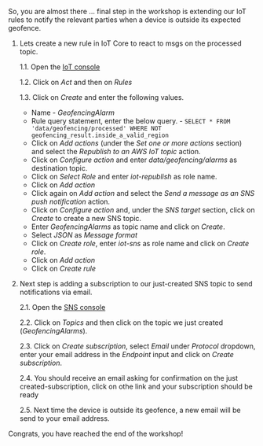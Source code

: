 So, you are almost there ... final step in the workshop is extending our IoT rules to notify the relevant parties when a device is outside its expected geofence.

1. Lets create a new rule in IoT Core to react to msgs on the processed topic.

    1.1. Open the [IoT console](https://console.aws.amazon.com/iot/)

    1.2. Click on *Act* and then on *Rules*

    1.3. Click on *Create* and enter the following values.
    - Name - *GeofencingAlarm*
    - Rule query statement, enter the below query. - `SELECT * FROM 'data/geofencing/processed' WHERE NOT geofencing_result.inside_a_valid_region`
    - Click on *Add actions* (under the *Set one or more actions* section) and select the *Republish to an AWS IoT topic* action.
    - Click on *Configure action* and enter *data/geofencing/alarms* as destination topic.
    - Click on *Select Role* and enter *iot-republish* as role name.
    - Click on *Add action*
    - Click again on *Add action* and select the *Send a message as an SNS push notification* action.
    - Click on *Configure action* and, under the *SNS target* section, click on *Create* to create a new SNS topic.
    - Enter *GeofencingAlarms* as topic name and click on *Create*.
    - Select *JSON* as *Message format*
    - Click on *Create role*, enter *iot-sns* as role name and click on *Create role*.
    - Click on *Add action*
    - Click on *Create rule*
    
2. Next step is adding a subscription to our just-created SNS topic to send notifications via email.

    2.1. Open the [SNS console](https://console.aws.amazon.com/sns/)
    
    2.2. Click on *Topics* and then click on the topic we just created (*GeofencingAlarms*).
    
    2.3. Click on *Create subscription*, select *Email* under *Protocol* dropdown, enter your email address in the *Endpoint* input and click on *Create subscription*.
    
    2.4. You should receive an email asking for confirmation on the just created-subscription, click on othe link and your subscription should be ready
    
    2.5. Next time the device is outside its geofence, a new email will be send to your email address.
    
 Congrats, you have reached the end of the workshop!
    
    

 
